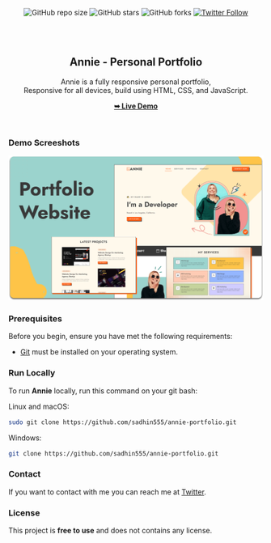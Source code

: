 <div align="center">
  
  ![GitHub repo size](https://img.shields.io/github/repo-size/sadhin555/annie-portfolio)
  ![GitHub stars](https://img.shields.io/github/stars/sadhin555/annie-portfolio?style=social)
  ![GitHub forks](https://img.shields.io/github/forks/sadhin555/annie-portfolio?style=social)
[![Twitter Follow](https://img.shields.io/twitter/follow/sadhin555_?style=social)](https://twitter.com/intent/follow?screen_name=sadhin555_)

  <br />
  <br />

  <h2 align="center">Annie - Personal Portfolio</h2>

  Annie is a fully responsive personal portfolio, <br />Responsive for all devices, build using HTML, CSS, and JavaScript.

  <a href="https://sadhin555.github.io/annie-portfolio/"><strong>➥ Live Demo</strong></a>

</div>

<br />

### Demo Screeshots

![Annie Desktop Demo](./readme-images/desktop.png "Desktop Demo")

### Prerequisites

Before you begin, ensure you have met the following requirements:

* [Git](https://git-scm.com/downloads "Download Git") must be installed on your operating system.

### Run Locally

To run **Annie** locally, run this command on your git bash:

Linux and macOS:

```bash
sudo git clone https://github.com/sadhin555/annie-portfolio.git
```

Windows:

```bash
git clone https://github.com/sadhin555/annie-portfolio.git
```

### Contact

If you want to contact with me you can reach me at [Twitter](https://www.twitter.com/sadhin555).

### License

This project is **free to use** and does not contains any license.
